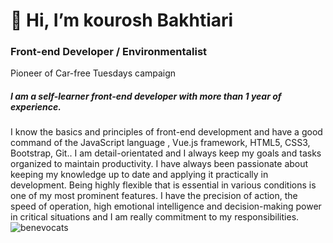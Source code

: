 
# 👋 Hi, I’m kourosh Bakhtiari

### Front-end Developer / Environmentalist
Pioneer of Car-free Tuesdays campaign

##### I am a self-learner front-end developer with more than 1 year of experience.
I know the basics and principles of front-end development and have a good command of the JavaScript language , Vue.js framework, HTML5, CSS3, Bootstrap, Git..
I am detail-orientated and I always keep my goals and tasks organized to maintain productivity. I have always been passionate about keeping my knowledge up to date and applying it practically in development.
Being highly flexible that is essential in various conditions is one of my most prominent features.
I have the precision of action, the speed of operation, high emotional intelligence and decision-making power in critical situations and I am really commitment to my responsibilities.
![benevocats](https://octodex.github.com/images/benevocats.png)



 


<!---
kouroshbakhtiari/kouroshbakhtiari is a ✨ special ✨ repository because its `README.md` (this file) appears on your GitHub profile.
You can click the Preview link to take a look at your changes.
--->
